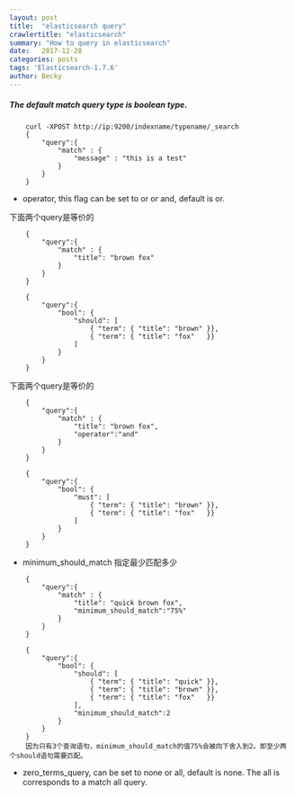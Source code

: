 ```yaml
---
layout: post
title:  "elasticsearch query"
crawlertitle: "elasticsearch"
summary: "How to query in elasticsearch"
date:   2017-12-28
categories: posts
tags: 'Elasticsearch-1.7.6'
author: Becky
---
```

##### The default match query type is boolean type. 
```
    curl -XPOST http://ip:9200/indexname/typename/_search 
    {
        "query":{
            "match" : {
                "message" : "this is a test"
            }
        }
    }
```
* operator, this flag can be set to or or and, default is or.

下面两个query是等价的
```
    {
        "query":{
            "match" : {
                "title": "brown fox"
            }
        }
    }

    {
        "query":{
            "bool": {
                "should": [
                    { "term": { "title": "brown" }},
                    { "term": { "title": "fox"   }}
                ]
            }
        }
    }
```

下面两个query是等价的
```
    {
        "query":{
            "match" : {
                "title": "brown fox",
                "operator":"and"
            }
        }
    }

    {
        "query":{
            "bool": {
                "must": [
                    { "term": { "title": "brown" }},
                    { "term": { "title": "fox"   }}
                ]
            }
        }
    }
```
* minimum_should_match 指定最少匹配多少
```
    {
        "query":{
            "match" : {
                "title": "quick brown fox",
                "minimum_should_match":"75%"
            }
        }
    }

    {
        "query":{
            "bool": {
                "should": [
                    { "term": { "title": "quick" }},
                    { "term": { "title": "brown" }},
                    { "term": { "title": "fox"   }}
                ],
                "minimum_should_match":2
            }
        }
    }
    因为只有3个查询语句，minimum_should_match的值75%会被向下舍入到2。即至少两个should语句需要匹配。
```
* zero_terms_query, can be set to none or all, default is none. The all is corresponds to a match all query.

